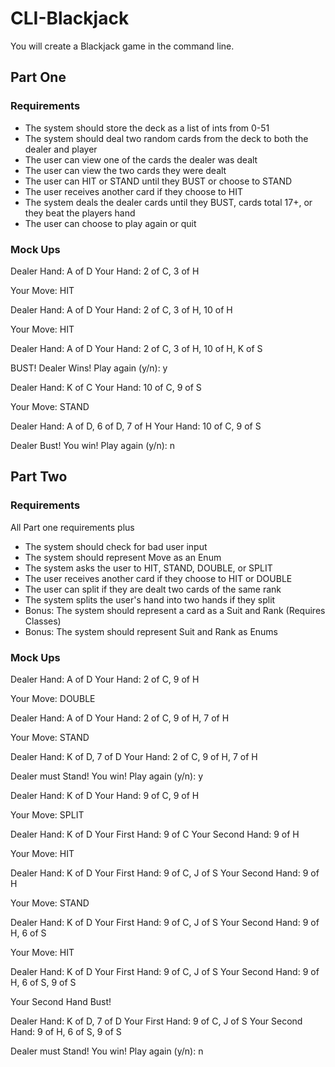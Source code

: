<h1>CLI-Blackjack</h1>

You will create a Blackjack game in the command line.

<h2>Part One</h2>
<h3>Requirements</h3>
<ul>
  <li>The system should store the deck as a list of ints from 0-51</li>
  <li>The system should deal two random cards from the deck to both the dealer and player</li>
  <li>The user can view one of the cards the dealer was dealt</li>
  <li>The user can view the two cards they were dealt</li>
  <li>The user can HIT or STAND until they BUST or choose to STAND</li>
  <li>The user receives another card if they choose to HIT</li>
  <li>The system deals the dealer cards until they BUST, cards total 17+, or they beat the players hand</li>
  <li>The user can choose to play again or quit</li>
</ul>
<h3>Mock Ups</h3>

Dealer Hand: A of D
Your Hand: 2 of C, 3 of H

Your Move: HIT

Dealer Hand: A of D
Your Hand: 2 of C, 3 of H, 10 of H

Your Move: HIT

Dealer Hand: A of D
Your Hand: 2 of C, 3 of H, 10 of H, K of S

BUST! Dealer Wins!
Play again (y/n): y

Dealer Hand: K of C
Your Hand: 10 of C, 9 of S

Your Move: STAND

Dealer Hand: A of D, 6 of D, 7 of H
Your Hand: 10 of C, 9 of S

Dealer Bust! You win!
Play again (y/n): n

<h2>Part Two</h2>
<h3>Requirements</h3>
All Part one requirements plus
<ul>
  <li>The system should check for bad user input</li>
  <li>The system should represent Move as an Enum</li>
  <li>The system asks the user to HIT, STAND, DOUBLE, or SPLIT</li>
  <li>The user receives another card if they choose to HIT or DOUBLE</li>
  <li>The user can split if they are dealt two cards of the same rank</li>
  <li>The system splits the user's hand into two hands if they split</li>
  <li>Bonus: The system should represent a card as a Suit and Rank (Requires Classes)</li>
  <li>Bonus: The system should represent Suit and Rank as Enums</li>
</ul>
<h3>Mock Ups</h3>

Dealer Hand: A of D
Your Hand: 2 of C, 9 of H

Your Move: DOUBLE

Dealer Hand: A of D
Your Hand: 2 of C, 9 of H, 7 of H

Your Move: STAND

Dealer Hand: K of D, 7 of D
Your Hand: 2 of C, 9 of H, 7 of H

Dealer must Stand! You win!
Play again (y/n): y

Dealer Hand: K of D
Your Hand: 9 of C, 9 of H

Your Move: SPLIT

Dealer Hand: K of D
Your First Hand: 9 of C
Your Second Hand: 9 of H

Your Move: HIT

Dealer Hand: K of D
Your First Hand: 9 of C, J of S
Your Second Hand: 9 of H

Your Move: STAND

Dealer Hand: K of D
Your First Hand: 9 of C, J of S
Your Second Hand: 9 of H, 6 of S

Your Move: HIT

Dealer Hand: K of D
Your First Hand: 9 of C, J of S
Your Second Hand: 9 of H, 6 of S, 9 of S

Your Second Hand Bust!

Dealer Hand: K of D, 7 of D
Your First Hand: 9 of C, J of S
Your Second Hand: 9 of H, 6 of S, 9 of S

Dealer must Stand! You win!
Play again (y/n): n
